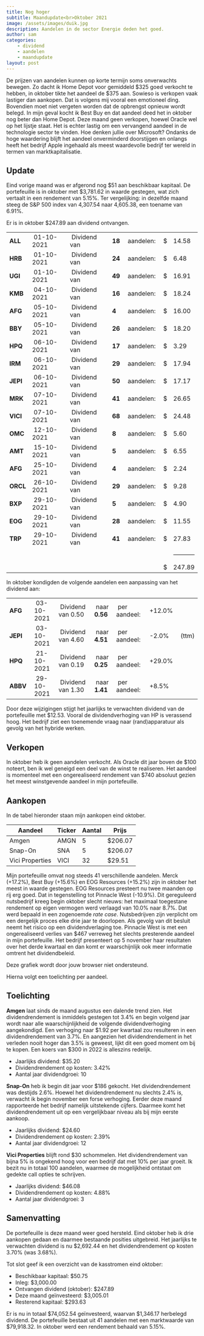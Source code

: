 ```yaml
---
title: Nog hoger
subtitle: Maandupdate<br>Oktober 2021
image: /assets/images/duik.jpg
description: Aandelen in de sector Energie deden het goed.
author: sam
categories:
    - dividend
    - aandelen
    - maandupdate
layout: post
---
```


De prijzen van aandelen kunnen op korte termijn soms onverwachts bewegen. Zo dacht ik Home Depot voor gemiddeld $325 goed verkocht te hebben, in oktober tikte het aandeel de $375 aan. Sowieso is verkopen vaak lastiger dan aankopen. Dat is volgens mij vooral een emotioneel ding. Bovendien moet niet vergeten worden dat de opbrengst opnieuw wordt belegd. In mijn geval kocht ik Best Buy en dat aandeel deed het in oktober nog beter dan Home Depot. Deze maand geen verkopen, hoewel Oracle wel op het lijstje staat. Het is echter lastig om een vervangend aandeel in de technologie sector te vinden. Hoe denken jullie over Microsoft? Ondanks de hoge waardering blijft het aandeel onverminderd doorstijgen en onlangs heeft het bedrijf Apple ingehaald als meest waardevolle bedrijf ter wereld in termen van marktkapitalisatie.

## Update

Eind vorige maand was er afgerond nog $51 aan beschikbaar kapitaal. De portefeuille is in oktober met $3,781.62 in waarde gestegen, wat zich vertaalt in een rendement van 5.15%. Ter vergelijking: in dezelfde maand steeg de S&P 500 index van 4,307.54 naar 4,605.38, een toename van 6.91%.

Er is in oktober $247.89 aan dividend ontvangen.

<div class="blog-list">
  <table>
    <tbody>
      <tr><td><b>ALL</b></td><td>&nbsp;01-10-2021</td><td>&nbsp;Dividend van</td><td>&nbsp;<b>18</b></td><td>&nbsp;aandelen:</td><td>&nbsp;$</td><td>14.58</td></tr>
      <tr><td><b>HRB</b></td><td>&nbsp;01-10-2021</td><td>&nbsp;Dividend van</td><td>&nbsp;<b>24</b></td><td>&nbsp;aandelen:</td><td>&nbsp;$</td><td>6.48</td></tr>
      <tr><td><b>UGI</b></td><td>&nbsp;01-10-2021</td><td>&nbsp;Dividend van</td><td>&nbsp;<b>49</b></td><td>&nbsp;aandelen:</td><td>&nbsp;$</td><td>16.91</td></tr>
      <tr><td><b>KMB</b></td><td>&nbsp;04-10-2021</td><td>&nbsp;Dividend van</td><td>&nbsp;<b>16</b></td><td>&nbsp;aandelen:</td><td>&nbsp;$</td><td>18.24</td></tr>
      <tr><td><b>AFG</b></td><td>&nbsp;05-10-2021</td><td>&nbsp;Dividend van</td><td>&nbsp;<b>4</b></td><td>&nbsp;aandelen:</td><td>&nbsp;$</td><td>16.00</td></tr>
      <tr><td><b>BBY</b></td><td>&nbsp;05-10-2021</td><td>&nbsp;Dividend van</td><td>&nbsp;<b>26</b></td><td>&nbsp;aandelen:</td><td>&nbsp;$</td><td>18.20</td></tr>
      <tr><td><b>HPQ</b></td><td>&nbsp;06-10-2021</td><td>&nbsp;Dividend van</td><td>&nbsp;<b>17</b></td><td>&nbsp;aandelen:</td><td>&nbsp;$</td><td>3.29</td></tr>
      <tr><td><b>IRM</b></td><td>&nbsp;06-10-2021</td><td>&nbsp;Dividend van</td><td>&nbsp;<b>29</b></td><td>&nbsp;aandelen:</td><td>&nbsp;$</td><td>17.94</td></tr>
      <tr><td><b>JEPI</b></td><td>&nbsp;06-10-2021</td><td>&nbsp;Dividend van</td><td>&nbsp;<b>50</b></td><td>&nbsp;aandelen:</td><td>&nbsp;$</td><td>17.17</td></tr>
      <tr><td><b>MRK</b></td><td>&nbsp;07-10-2021</td><td>&nbsp;Dividend van</td><td>&nbsp;<b>41</b></td><td>&nbsp;aandelen:</td><td>&nbsp;$</td><td>26.65</td></tr>
      <tr><td><b>VICI</b></td><td>&nbsp;07-10-2021</td><td>&nbsp;Dividend van</td><td>&nbsp;<b>68</b></td><td>&nbsp;aandelen:</td><td>&nbsp;$</td><td>24.48</td></tr>
      <tr><td><b>OMC</b></td><td>&nbsp;12-10-2021</td><td>&nbsp;Dividend van</td><td>&nbsp;<b>8</b></td><td>&nbsp;aandelen:</td><td>&nbsp;$</td><td>5.60</td></tr>
      <tr><td><b>AMT</b></td><td>&nbsp;15-10-2021</td><td>&nbsp;Dividend van</td><td>&nbsp;<b>5</b></td><td>&nbsp;aandelen:</td><td>&nbsp;$</td><td>6.55</td></tr>
      <tr><td><b>AFG</b></td><td>&nbsp;25-10-2021</td><td>&nbsp;Dividend van</td><td>&nbsp;<b>4</b></td><td>&nbsp;aandelen:</td><td>&nbsp;$</td><td>2.24</td></tr>
      <tr><td><b>ORCL</b></td><td>&nbsp;26-10-2021</td><td>&nbsp;Dividend van</td><td>&nbsp;<b>29</b></td><td>&nbsp;aandelen:</td><td>&nbsp;$</td><td>9.28</td></tr>
      <tr><td><b>BXP</b></td><td>&nbsp;29-10-2021</td><td>&nbsp;Dividend van</td><td>&nbsp;<b>5</b></td><td>&nbsp;aandelen:</td><td>&nbsp;$</td><td>4.90</td></tr>
      <tr><td><b>EOG</b></td><td>&nbsp;29-10-2021</td><td>&nbsp;Dividend van</td><td>&nbsp;<b>28</b></td><td>&nbsp;aandelen:</td><td>&nbsp;$</td><td>11.55</td></tr>
      <tr><td><b>TRP</b></td><td>&nbsp;29-10-2021</td><td>&nbsp;Dividend van</td><td>&nbsp;<b>41</b></td><td>&nbsp;aandelen:</td><td>&nbsp;$</td><td>27.83</td></tr>
	  <tr><td></td><td></td><td></td><td></td><td></td><td></td><td><hr style="background-color:black"></td></tr>
	  <tr><td></td><td></td><td></td><td></td><td></td><td>&nbsp;$</td><td>247.89</td></tr>
    </tbody>
  </table>
</div>

In oktober kondigden de volgende aandelen een aanpassing van het dividend aan:

<div class="blog-list">
  <table>
    <tbody>
	  <tr><td><b>AFG&nbsp;</b></td><td>&nbsp;03-10-2021</td><td>&nbsp;Dividend van 0.50</td><td>&nbsp;naar <b>0.56</b></td><td>&nbsp;per aandeel:</td><td>&nbsp;+12.0%</td><td></td></tr>
	  <tr><td><b>JEPI&nbsp;</b></td><td>&nbsp;03-10-2021</td><td>&nbsp;Dividend van 4.60</td><td>&nbsp;naar <b>4.51</b></td><td>&nbsp;per aandeel:</td><td>&nbsp;-2.0%</td><td>&nbsp;(ttm)</td></tr>
      <tr><td><b>HPQ&nbsp;</b></td><td>&nbsp;21-10-2021</td><td>&nbsp;Dividend van 0.19</td><td>&nbsp;naar <b>0.25</b></td><td>&nbsp;per aandeel:</td><td>&nbsp;+29.0%</td><td></td></tr>
	  <tr><td><b>ABBV&nbsp;</b></td><td>&nbsp;29-10-2021</td><td>&nbsp;Dividend van 1.30</td><td>&nbsp;naar <b>1.41</b></td><td>&nbsp;per aandeel:</td><td>&nbsp;+8.5%</td><td></td></tr>
    </tbody>
  </table>
</div>

Door deze wijzigingen stijgt het jaarlijks te verwachten dividend van de portefeuille met $12.53. Vooral de dividendverhoging van HP is verassend hoog. Het bedrijf ziet een toenemende vraag naar (rand)apparatuur als gevolg van het hybride werken.

## Verkopen

In oktober heb ik geen aandelen verkocht. Als Oracle dit jaar boven de $100 noteert, ben ik wel geneigd een deel van de winst te realiseren. Het aandeel is momenteel met een ongerealiseerd rendement van $740 absoluut gezien het meest winstgevende aandeel in mijn portefeuille.

## Aankopen

In de tabel hieronder staan mijn aankopen eind oktober.

| Aandeel            | Ticker | Aantal | Prijs   |
|--------------------| -------| -------| --------|
| Amgen              | AMGN   | 5      | $206.07 |
| Snap-On            | SNA    | 5      | $206.07 |
| Vici Properties    | VICI   | 32     | $29.51  |

Mijn portefeuille omvat nog steeds 41 verschillende aandelen. Merck (+17.2%), Best Buy (+15.6%) en EOG Resources (+15.2%) zijn in oktober het meest in waarde gestegen. EOG Resources presteert nu twee maanden op rij erg goed. Dat in tegenstelling tot Pinnacle West (-10.9%). Dit gereguleerd nutsbedrijf kreeg begin oktober slecht nieuws: het maximaal toegestane rendement op eigen vermogen werd verlaagd van 10.0% naar 8.7%. Dat werd bepaald in een zogenoemde *rate case*. Nutsbedrijven zijn verplicht om een dergelijk proces elke drie jaar te doorlopen. Als gevolg van dit besluit neemt het risico op een dividendverlaging toe. Pinnacle West is met een ongerealiseerd verlies van $467 verreweg het slechts presterende aandeel in mijn portefeuille. Het bedrijf presenteert op 5 november haar resultaten over het derde kwartaal en dan komt er waarschijnlijk ook meer informatie omtrent het dividendbeleid.

<div class="chart-wrapper">
    <canvas id="weights" width="400" height="200" align="left">Deze grafiek wordt door jouw browser niet ondersteund.</canvas>
</div>
<script src="{{site.baseurl}}/assets/js/charts/2021-11-01-script.js"></script>

Hierna volgt een toelichting per aandeel.

## Toelichting

**Amgen** laat sinds de maand augustus een dalende trend zien. Het dividendrendement is inmiddels gestegen tot 3.4% en begin volgend jaar wordt naar alle waarschijnlijkheid de volgende dividendverhoging aangekondigd. Een verhoging naar $1.92 per kwartaal zou resulteren in een dividendrendement van 3.7%. En aangezien het dividendrendement in het verleden nooit hoger dan 3.5% is geweest, lijkt dit een goed moment om bij te kopen. Een koers van $300 in 2022 is alleszins redelijk.

<ul class="blog-list">
  <li>Jaarlijks dividend: $35.20</li>
  <li>Dividendrendement op kosten: 3.42%</li>
  <li>Aantal jaar dividendgroei: 10</li>
</ul>

**Snap-On** heb ik begin dit jaar voor $186 gekocht. Het dividendrendement was destijds 2.6%. Hoewel het dividendrendement nu slechts 2.4% is, verwacht ik begin november een forse verhoging. Eerder deze maand rapporteerde het bedrijf namelijk uitstekende cijfers. Daarmee komt het dividendrendement uit op een vergelijkbaar niveau als bij mijn eerste aankoop.

<ul class="blog-list">
  <li>Jaarlijks dividend: $24.60</li>
  <li>Dividendrendement op kosten: 2.39%</li>
  <li>Aantal jaar dividendgroei: 12</li>
</ul>

**Vici Properties** blijft rond $30 schommelen. Het dividendrendement van bijna 5% is ongekend hoog voor een bedrijf dat met 10% per jaar groeit. Ik bezit nu in totaal 100 aandelen, waarmee de mogelijkheid ontstaat om gedekte call opties te schrijven.

<ul class="blog-list">
  <li>Jaarlijks dividend: $46.08</li>
  <li>Dividendrendement op kosten: 4.88%</li>
  <li>Aantal jaar dividendgroei: 3</li>
</ul>

## Samenvatting

De portefeuille is deze maand weer goed hersteld. Eind oktober heb ik drie aankopen gedaan en daarmee bestaande posities uitgebreid. Het jaarlijks te verwachten dividend is nu $2,692.44 en het dividendrendement op kosten 3.70% (was 3.68%).

Tot slot geef ik een overzicht van de kasstromen eind oktober:

<ul class="blog-list">
  <li>Beschikbaar kapitaal: $50.75</li>
  <li>Inleg: $3,000.00</li>
  <li>Ontvangen dividend (oktober): $247.89</li>
  <li>Deze maand geïnvesteerd: $3,005.01</li>
  <li>Resterend kapitaal: $293.63</li>
</ul>

Er is nu in totaal $74,052.54 geïnvesteerd, waarvan $1,346.17 herbelegd dividend. De portefeuille bestaat uit 41 aandelen met een marktwaarde van $79,918.32. In oktober werd een rendement behaald van 5.15%.